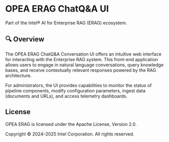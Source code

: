 # OPEA ERAG ChatQ&A UI

Part of the Intel® AI for Enterprise RAG (ERAG) ecosystem.

## 🔍 Overview

The OPEA ERAG ChatQ&A Conversation UI offers an intuitive web interface for interacting with the Enterprise RAG system. This front-end application allows users to engage in natural language conversations, query knowledge bases, and receive contextually relevant responses powered by the RAG architecture.

For administrators, the UI provides capabilities to monitor the status of pipeline components, modify configuration parameters, ingest data (documents and URLs), and access telemetry dashboards.

## License

OPEA ERAG is licensed under the Apache License, Version 2.0.

Copyright © 2024–2025 Intel Corporation. All rights reserved.
